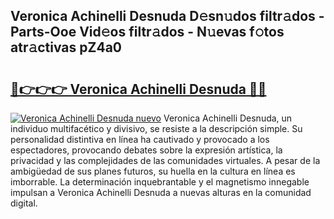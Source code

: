 ## Veronica Achinelli Desnuda D𝚎sn𝚞dos filtr𝚊dos - Parts-Ooe Vid𝚎os filtr𝚊dos - N𝚞evas f𝚘tos atr𝚊ctivas pZ4a0

# <h2><a href="http://mb1r0x.tromn.icu/?c=Veronica+Achinelli+Desnuda">🔗👉👉👉 Veronica Achinelli Desnuda 🔗🔗</a></h2>

[![Veronica Achinelli Desnuda nuevo](https://i.imgur.com/pEAQMta.gif)](http://mb1r0x.tromn.icu/?c=Veronica+Achinelli+Desnuda)
Veronica Achinelli Desnuda, un individuo multifacético y divisivo, se resiste a la descripción simple. Su personalidad distintiva en línea ha cautivado y provocado a los espectadores, provocando debates sobre la expresión artística, la privacidad y las complejidades de las comunidades virtuales. A pesar de la ambigüedad de sus planes futuros, su huella en la cultura en línea es imborrable. La determinación inquebrantable y el magnetismo innegable impulsan a Veronica Achinelli Desnuda a nuevas alturas en la comunidad digital.
